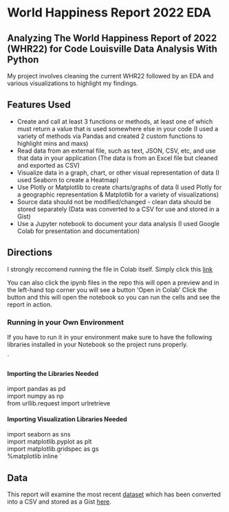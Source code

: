 # World Happiness Report 2022 EDA

## Analyzing The World Happiness Report of 2022 (WHR22) for Code Louisville Data Analysis With Python

My project involves cleaning the current WHR22 followed by an EDA and various visualizations to highlight my findings.

## Features Used
*  Create and call at least 3 functions or methods, at least one of which must return a value that is used somewhere else in your code (I used a variety of methods via Pandas and created 2 custom functions to highlight mins and maxs)
*  Read data from an external file, such as text, JSON, CSV, etc, and use that data in your application (The data is from an Excel file but cleaned and exported as CSV)
*  Visualize data in a graph, chart, or other visual representation of data (I used Seaborn to create a Heatmap)
*  Use Plotly or Matplotlib to create charts/graphs of data (I used Plotly for a geographic representation & Matplotlib for a variety of visualizations)
*  Source data should not be modified/changed - clean data should be stored separately (Data was converted to a CSV for use and stored in a Gist)
*  Use a Jupyter notebook to document your data analysis (I used Google Colab for presentation and documentation)

## Directions
I strongly reccomend running the file in Colab itself. Simply click this [link](https://colab.research.google.com/drive/17R5ynkJiZqZRnS-oDhozSScbPdzcMkNg?usp=sharing)

You can also click the ipynb files in the repo this will open a preview and in the left-hand top corner you will see a button 'Open in Colab' Click the button and this will open the notebook so you can run the cells and see the report in action.

### Running in your Own Environment
If you have to run it in your environment make sure to have the following libraries installed in your Notebook so the project runs properly.

`
#### Importing the Libraries Needed<br>
import pandas as pd<br>
import numpy as np<br>
from urllib.request import urlretrieve<br>

#### Importing Visualization Libraries Needed<br>
import seaborn as sns<br>
import matplotlib.pyplot as plt<br>
import matplotlib.gridspec as gs<br>
%matplotlib inline `<br>

## **Data**

This report will examine the most recent [dataset](https://happiness-report.s3.amazonaws.com/2022/Appendix_2_Data_for_Figure_2.1.xls) which has been converted into a CSV and stored as a Gist [here](https://gist.github.com/terrafirmatrekker/474f3acc5b44322bc54fcc49870dcfd1).
